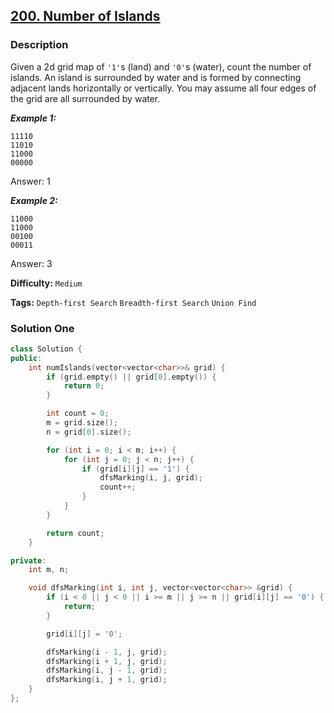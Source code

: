 ## [200. Number of Islands](https://leetcode.com/problems/number-of-islands/description/)

### Description

Given a 2d grid map of `'1'`s (land) and `'0'`s (water), count the number of islands. An island is surrounded by water and is formed by connecting adjacent lands horizontally or vertically. You may assume all four edges of the grid are all surrounded by water.

**_Example 1:_**

```
11110
11010
11000
00000
```

Answer: 1

**_Example 2:_**

```
11000
11000
00100
00011
```

Answer: 3

**Difficulty:** `Medium`

**Tags:** `Depth-first Search` `Breadth-first Search` `Union Find`

### Solution One

```c++
class Solution {
public:
    int numIslands(vector<vector<char>>& grid) {
        if (grid.empty() || grid[0].empty()) {
            return 0;
        }

        int count = 0;
        m = grid.size();
        n = grid[0].size();

        for (int i = 0; i < m; i++) {
            for (int j = 0; j < n; j++) {
                if (grid[i][j] == '1') {
                    dfsMarking(i, j, grid);
                    count++;
                }
            }
        }

        return count;
    }

private:
    int m, n;

    void dfsMarking(int i, int j, vector<vector<char>> &grid) {
        if (i < 0 || j < 0 || i >= m || j >= n || grid[i][j] == '0') {
            return;
        }

        grid[i][j] = '0';

        dfsMarking(i - 1, j, grid);
        dfsMarking(i + 1, j, grid);
        dfsMarking(i, j - 1, grid);
        dfsMarking(i, j + 1, grid);
    }
};
```
